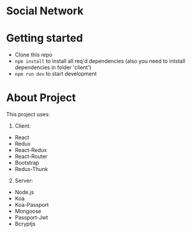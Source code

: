 Social Network
===============
[profile]: https://sun9-56.userapi.com/c849328/v849328545/1be3bb/Px8_MbA36Og.jpg

Getting started
=================

* Clone this repo
* `npm install` to install all req'd dependencies (also you need to intstall dependencies in folder 'client')
* `npm run dev` to start development

About Project
================

This project uses:

1. Client:
  * React
  * Redux
  * React-Redux
  * React-Router
  * Bootstrap
  * Redux-Thunk
  
2. Server:
  * Node.js
  * Koa
  * Koa-Passport
  * Mongoose
  * Passport-Jwt
  * Bcryptjs
  
  
  



